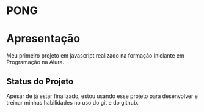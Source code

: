 # PONG

<h1> Apresentação </h1>

<p>Meu primeiro projeto em javascript realizado na formação Iniciante em Programação na Alura.</p>

<h2> Status do Projeto </h2>

<p>Apesar de já estar finalizado, estou usando esse projeto para desenvolver e treinar minhas habilidades no uso do git e do github.</p>

